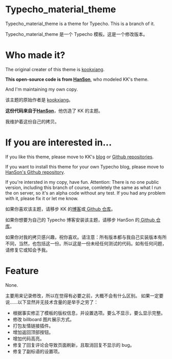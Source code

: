 # Typecho_material_theme

Typecho_material_theme is a theme for Typecho. This is a branch of it.

Typecho_material_theme 是一个 Typecho 模板。这是一个修改版本。

# Who made it?

The original creater of this theme is [kookxiang](https://ikk.me).

**This open-source code is from [HanSon](http://hanc.cc/)**, who modeled KK's theme.

And I'm maintaining my own copy.


该主题的原始作者是 [kookxiang](https://ikk.me)。

**这份代码来自于[HanSon](http://hanc.cc/)**，他仿造了 KK 的主题。

我维护着这份自己的拷贝。

# If you are interested in...

If you like this theme, please move to KK's [blog](https://ikk.me) or [Github repositories](https://github.com/kookxiang).

If you want to install this theme for your own Typecho blog, please move to [HanSon's Github repository](https://github.com/Hanccc/typecho_material_theme).

If you're intersted in my copy, have fun. Attention: There is no one public version, including this branch of course, comletely the same as what I run the on server, so it's an alpha code without any test. If you had any problem with it, please fix it or let me know.

如果你喜欢该主题，请移步 KK 的[博客](https://ikk.me)或[ Github 仓库](https://github.com/kookxiang)。

如果你想要为自己的 Typecho 博客安装该主题，请移步 HanSon 的[ Github 仓库](https://github.com/Hanccc/typecho_material_theme)。

如果你对我的拷贝感兴趣，祝你喜欢。请注意：所有版本都与我自己实装版本有所不同，当然，也包括这一份。所以这是一份未经任何测试的代码。如有任何问题，请修复它或知会予我。

# Feature

None.

主要用来记录修改，所以在觉得有必要之前，大概不会有什么区别。
如果一定要说……以下显然并无技术含量的是举手之劳了：
- 根据事实修正了模板的版权信息，并设置选项。要么不显示，要么显示完整。
- 修改 billboard 图片展示方式。
- 打包友情链接插件。
- 增加返回顶部按钮。
- 增加代码高亮。
- 修复了回复评论会导致页面刷新，且取消回复不显示的 bug。
- 修复了副标语的设置项。

